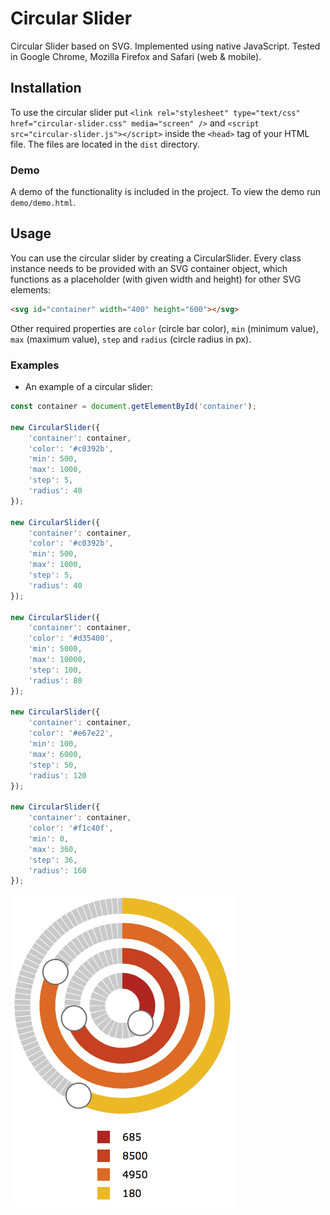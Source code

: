 # Circular Slider
Circular Slider based on SVG. Implemented using native JavaScript. Tested in Google Chrome, Mozilla Firefox and Safari (web & mobile).

## Installation
To use the circular slider put ```<link rel="stylesheet" type="text/css" href="circular-slider.css" media="screen" />``` and ```<script src="circular-slider.js"></script>``` inside the ```<head>``` tag of your HTML file. The files are located in the ```dist``` directory.

### Demo
A demo of the functionality is included in the project. To view the demo run ```demo/demo.html```.

## Usage
You can use the circular slider by creating a CircularSlider. Every class instance needs to be provided with an SVG container object, which functions as a placeholder (with given width and height) for other SVG elements:
```html
<svg id="container" width="400" height="600"></svg>
```

Other required properties are ```color``` (circle bar color), ```min``` (minimum value), ```max``` (maximum value), ```step``` and ```radius``` (circle radius in px).

### Examples
- An example of a circular slider:

```javascript
const container = document.getElementById('container');

new CircularSlider({
    'container': container,
    'color': '#c0392b',
    'min': 500,
    'max': 1000,
    'step': 5,
    'radius': 40
});

new CircularSlider({
    'container': container,
    'color': '#c0392b',
    'min': 500,
    'max': 1000,
    'step': 5,
    'radius': 40
});

new CircularSlider({
    'container': container,
    'color': '#d35400',
    'min': 5000,
    'max': 10000,
    'step': 100,
    'radius': 80
});

new CircularSlider({
    'container': container,
    'color': '#e67e22',
    'min': 100,
    'max': 6000,
    'step': 50,
    'radius': 120
});

new CircularSlider({
    'container': container,
    'color': '#f1c40f',
    'min': 0,
    'max': 360,
    'step': 36,
    'radius': 160
});
```

<img src="images/sliders.png" alt="Circular slider examples" width="360px"/>
